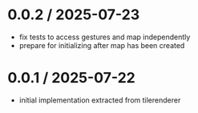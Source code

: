 
0.0.2 / 2025-07-23
==================

 * fix tests to access gestures and map independently
 * prepare for initializing after map has been created

0.0.1 / 2025-07-22
==================

 * initial implementation extracted from tilerenderer
